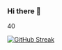 ### Hi there 👋
40
<!--
**PapiCLY/PapiCLY** is a ✨ _special_ ✨ repository because its `README.md` (this file) appears on your GitHub profile.

Here are some ideas to get you started:

- 🔭 I’m currently working on ...
- 🌱 I’m currently learning MERN Stack
- 👯 I’m looking to collaborate on fullstack JavaScript projects
- 🤔 I’m looking for help with backend development - Express.JS - MongoDB - SQL
- 💬 Ask me about ...
0- 📫 How to reach me: christianyehudah@gmail.com - 407-902-1082
- 😄 Pronouns: ...
- ⚡ Fun fact: Artist who enjoys programming 🎨👨🏽‍💻<>
-->
[![GitHub Streak](https://github-readme-streak-stats.herokuapp.com?user=PapiCLY&theme=dark)](https://git.io/streak-stats)
